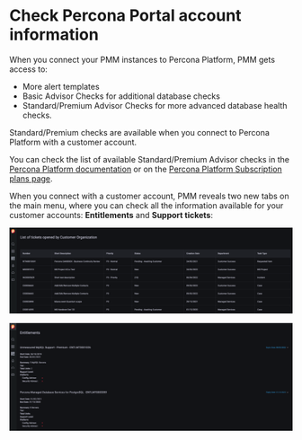 # Check Percona Portal account information

When you connect your PMM instances to Percona Platform, PMM gets access to:

-  More alert templates 
-  Basic Advisor Checks for additional database checks
-  Standard/Premium Advisor Checks for more advanced database health checks.

Standard/Premium checks are available when you connect to Percona Platform with a customer account.

You can check the list of available Standard/Premium Advisor checks in the [Percona Platform documentation](https://docs.percona.com/percona-platform/checks.html) or on the [Percona Platform Subscription plans page](https://www.percona.com/software/percona-platform/subscription).

When you connect with a customer account, PMM  reveals two new tabs on the main menu, where you can check all the information available for your customer accounts:  **Entitlements** and **Support tickets**:

![!image](../_images/CustomerTickets.png)

![!image](../_images/CustomerEntitlements.png)
